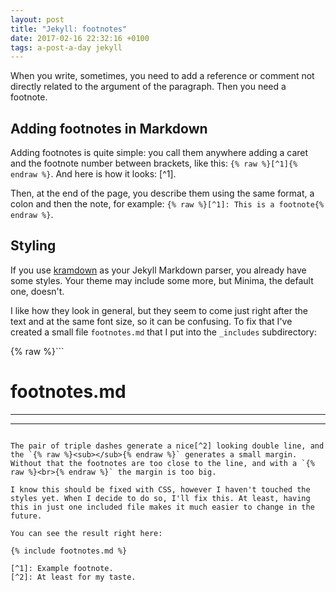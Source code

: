 ```yaml
---
layout: post
title: "Jekyll: footnotes"
date: 2017-02-16 22:32:16 +0100
tags: a-post-a-day jekyll
---
```


When you write, sometimes, you need to add a reference or comment not directly related to the argument of the paragraph. Then you need a footnote.

## Adding footnotes in Markdown

Adding footnotes is quite simple: you call them anywhere adding a caret and the footnote number between brackets, like this: `{% raw %}[^1]{% endraw %}`. And here is how it looks: [^1].

Then, at the end of the page, you describe them using the same format, a colon and then the note, for example: `{% raw %}[^1]: This is a footnote{% endraw %}`.

## Styling

If you use [kramdown](https://kramdown.gettalong.org/) as your Jekyll Markdown parser, you already have some styles. Your theme may include some more, but Minima, the default one, doesn't.

I like how they look in general, but they seem to come just right after the text and at the same font size, so it can be confusing. To fix that I've created a small file `footnotes.md` that I put into the `_includes` subdirectory:

{% raw %}```
# footnotes.md
---
---
<sub></sub>
```{% endraw %}

The pair of triple dashes generate a nice[^2] looking double line, and the `{% raw %}<sub></sub>{% endraw %}` generates a small margin. Without that the footnotes are too close to the line, and with a `{% raw %}<br>{% endraw %}` the margin is too big.

I know this should be fixed with CSS, however I haven't touched the styles yet. When I decide to do so, I'll fix this. At least, having this in just one included file makes it much easier to change in the future.

You can see the result right here:

{% include footnotes.md %}

[^1]: Example footnote.
[^2]: At least for my taste.
